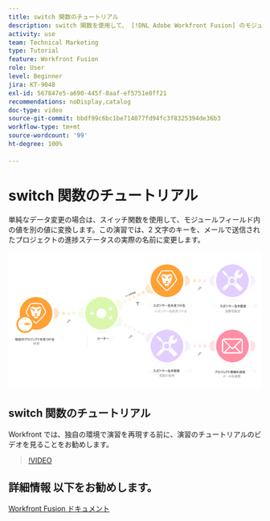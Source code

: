 ```yaml
---
title: switch 関数のチュートリアル
description: switch 関数を使用して、 [!DNL Adobe Workfront Fusion] のモジュールフィールド内のある値を別の値に変換する方法を説明します。
activity: use
team: Technical Marketing
type: Tutorial
feature: Workfront Fusion
role: User
level: Beginner
jira: KT-9048
exl-id: 567847e5-a690-445f-8aaf-ef5751e0ff21
recommendations: noDisplay,catalog
doc-type: video
source-git-commit: bbdf99c6bc1be714077fd94fc3f8325394de36b3
workflow-type: tm+mt
source-wordcount: '99'
ht-degree: 100%

---
```


# switch 関数のチュートリアル

単純なデータ変更の場合は、スイッチ関数を使用して、モジュールフィールド内の値を別の値に変換します。この演習では、2 文字のキーを、メールで送信されたプロジェクトの進捗ステータスの実際の名前に変更します。

![switch 関数を使用した画像](assets/beyond-basic-modules-3.png)

## switch 関数のチュートリアル

Workfront では、独自の環境で演習を再現する前に、演習のチュートリアルのビデオを見ることをお勧めします。

>[!VIDEO](https://video.tv.adobe.com/v/3417451/?quality=12&learn=on&enablevpops=1&captions=jpn)



## 詳細情報 以下をお勧めします。

[Workfront Fusion ドキュメント](https://experienceleague.adobe.com/ja/docs/workfront-fusion/using/get-started-with-fusion/understand-workfront-fusion/workfront-fusion-overview)
